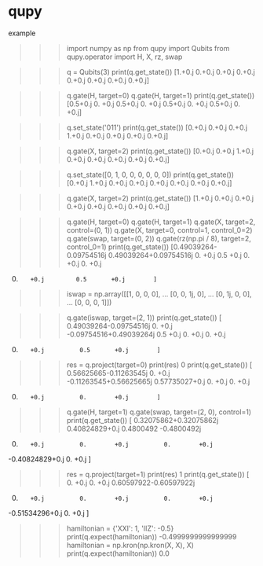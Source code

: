 # qupy
example
>>> import numpy as np
>>> from qupy import Qubits
>>> from qupy.operator import H, X, rz, swap

>>> q = Qubits(3)
>>> print(q.get_state())
[1.+0.j 0.+0.j 0.+0.j 0.+0.j 0.+0.j 0.+0.j 0.+0.j 0.+0.j]

>>> q.gate(H, target=0)
>>> q.gate(H, target=1)
>>> print(q.get_state())
[0.5+0.j 0. +0.j 0.5+0.j 0. +0.j 0.5+0.j 0. +0.j 0.5+0.j 0. +0.j]

>>> q.set_state('011')
>>> print(q.get_state())
[0.+0.j 0.+0.j 0.+0.j 1.+0.j 0.+0.j 0.+0.j 0.+0.j 0.+0.j]

>>> q.gate(X, target=2)
>>> print(q.get_state())
[0.+0.j 0.+0.j 1.+0.j 0.+0.j 0.+0.j 0.+0.j 0.+0.j 0.+0.j]

>>> q.set_state([0, 1, 0, 0, 0, 0, 0, 0])
>>> print(q.get_state())
[0.+0.j 1.+0.j 0.+0.j 0.+0.j 0.+0.j 0.+0.j 0.+0.j 0.+0.j]

>>> q.gate(X, target=2)
>>> print(q.get_state())
[1.+0.j 0.+0.j 0.+0.j 0.+0.j 0.+0.j 0.+0.j 0.+0.j 0.+0.j]

>>> q.gate(H, target=0)
>>> q.gate(H, target=1)
>>> q.gate(X, target=2, control=(0, 1))
>>> q.gate(X, target=0, control=1, control_0=2)
>>> q.gate(swap, target=(0, 2))
>>> q.gate(rz(np.pi / 8), target=2, control_0=1)
>>> print(q.get_state())
[0.49039264-0.09754516j 0.49039264+0.09754516j 0.        +0.j
 0.5       +0.j         0.        +0.j         0.        +0.j
 0.        +0.j         0.5       +0.j        ]

>>> iswap = np.array([[1, 0, 0, 0],
...                   [0, 0, 1j, 0],
...                   [0, 1j, 0, 0],
...                   [0, 0, 0, 1]])

>>> q.gate(iswap, target=(2, 1))
>>> print(q.get_state())
[ 0.49039264-0.09754516j  0.        +0.j         -0.09754516+0.49039264j
  0.5       +0.j          0.        +0.j          0.        +0.j
  0.        +0.j          0.5       +0.j        ]

>>> res = q.project(target=0)
>>> print(res)
0
>>> print(q.get_state())
[ 0.56625665-0.11263545j  0.        +0.j         -0.11263545+0.56625665j
  0.57735027+0.j          0.        +0.j          0.        +0.j
  0.        +0.j          0.        +0.j        ]

>>> q.gate(H, target=1)
>>> q.gate(swap, target=(2, 0), control=1)
>>> print(q.get_state())
[ 0.32075862+0.32075862j  0.40824829+0.j          0.4800492 -0.4800492j
  0.        +0.j          0.        +0.j          0.        +0.j
 -0.40824829+0.j          0.        +0.j        ]

>>> res = q.project(target=1)
>>> print(res)
1
>>> print(q.get_state())
[ 0.        +0.j          0.        +0.j          0.60597922-0.60597922j
  0.        +0.j          0.        +0.j          0.        +0.j
 -0.51534296+0.j          0.        +0.j        ]

>>> hamiltonian = {'XXI': 1, 'IIZ': -0.5}
>>> print(q.expect(hamiltonian))
-0.4999999999999999
>>> hamiltonian = np.kron(np.kron(X, X), X)
>>> print(q.expect(hamiltonian))
0.0
